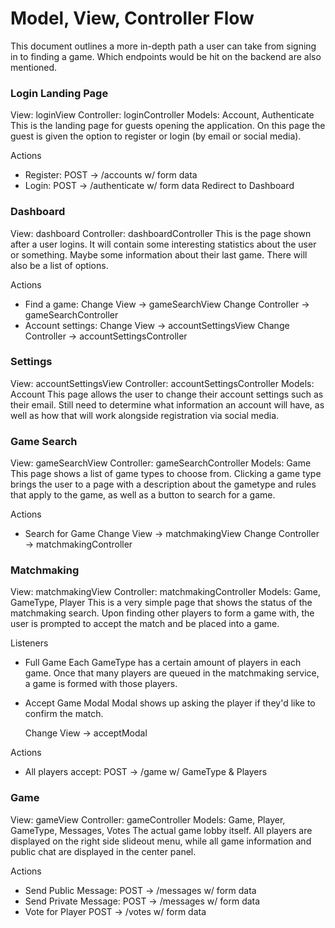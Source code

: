 # Model, View, Controller Flow
This document outlines a more in-depth path a user can take from signing in to
finding a game. Which endpoints would be hit on the backend are also mentioned.


### Login Landing Page
View:           loginView
Controller:     loginController
Models:         Account, Authenticate
This is the landing page for guests opening the application. On this page the
guest is given the option to register or login (by email or social media).

Actions
- Register:                     POST -> /accounts           w/ form data
- Login:                        POST -> /authenticate       w/ form data
    Redirect to Dashboard



### Dashboard
View:           dashboard
Controller:     dashboardController
This is the page shown after a user logins. It will contain some interesting
statistics about the user or something. Maybe some information about their last
game. There will also be a list of options.

Actions
- Find a game:
    Change View         -> gameSearchView
    Change Controller   -> gameSearchController
- Account settings:
    Change View         -> accountSettingsView
    Change Controller   -> accountSettingsController



### Settings
View:           accountSettingsView
Controller:     accountSettingsController
Models:         Account
This page allows the user to change their account settings such as their email.
Still need to determine what information an account will have, as well as how
that will work alongside registration via social media.



### Game Search
View:           gameSearchView
Controller:     gameSearchController
Models:         Game
This page shows a list of game types to choose from. Clicking a game type
brings the user to a page with a description about the gametype and rules that
apply to the game, as well as a button to search for a game.

Actions
- Search for Game
    Change View         -> matchmakingView
    Change Controller   -> matchmakingController



### Matchmaking
View:           matchmakingView
Controller:     matchmakingController
Models:         Game, GameType, Player
This is a very simple page that shows the status of the matchmaking search.
Upon finding other players to form a game with, the user is prompted to accept
the match and be placed into a game.

Listeners
- Full Game
    Each GameType has a certain amount of players in each game. Once that many
    players are queued in the matchmaking service, a game is formed with those
    players.

- Accept Game Modal
    Modal shows up asking the player if they'd like to confirm the match.

    Change View -> acceptModal

Actions
- All players accept:           POST        -> /game            w/ GameType & Players



### Game
View:           gameView
Controller:     gameController
Models:         Game, Player, GameType, Messages, Votes
The actual game lobby itself. All players are displayed on the right side
slideout menu, while all game information and public chat are displayed in the
center panel.

Actions
- Send Public Message:          POST        -> /messages        w/ form data
- Send Private Message:         POST        -> /messages        w/ form data
- Vote for Player               POST        -> /votes           w/ form data